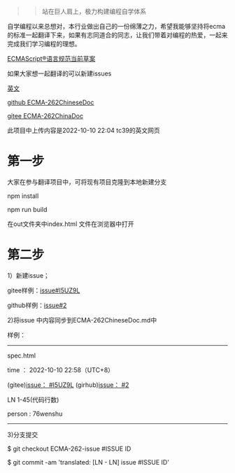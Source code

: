 # 
 >>站在巨人肩上，极力构建编程自学体系


自学编程以来总想对，本行业做出自己的一份绵薄之力，希望我能够坚持将ecma的标准一起翻译下来，如果有志同道合的同志，让我们带着对编程的热爱，一起来完成我们学习编程的理想。

[ECMAScript®语言规范当前草案](https://github.com/tc39/ecma262)

如果大家想一起翻译的可以新建issues

[英文](https://tc39.es/ecma262/)

[github ECMA-262ChineseDoc](https://github.com/76wenshu/ECMA-262ChineseDoc)

[gitee ECMA-262ChinaDoc](https://gitee.com/wenshuwzs/ECMA-262ChineseDoc)


此项目中上传内容是2022-10-10 22:04 tc39的英文网页

# 第一步

大家在参与翻译项目中，可将现有项目克隆到本地新建分支

npm install 

npm run build 

在out文件夹中index.html 文件在浏览器中打开



# 第二步

1）新建issue；

gitee样例：[issue#I5UZ9L](https://gitee.com/wenshuwzs/ECMA-262ChineseDoc/issues/I5UZ9L)

github样例：[issue#2](https://github.com/76wenshu/ECMA-262ChineseDoc/issues/2)

2)将issue 中内容同步到ECMA-262ChineseDoc.md中

样例：
_________________________________________

spec.html

time ： 2022-10-10 22:58（UTC+8）

(gitee)[issue： #I5UZ9L](https://gitee.com/wenshuwzs/ECMA-262ChineseDoc/issues/I5UZ9L)
(girhub)[issue： #2](https://github.com/76wenshu/ECMA-262ChineseDoc/issues/2)

LN 1-45(代码行数)

person : 76wenshu

__________________________________________

3)分支提交

  $ git checkout ECMA-262-issue #ISSUE ID
  
  $ git commit -am 'translated: [LN - LN] issue #ISSUE ID'



